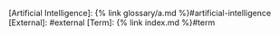 [Artificial Intelligence]: {% link glossary/a.md %}#artificial-intelligence
[External]: #external
[Term]: {% link index.md %}#term
